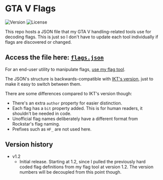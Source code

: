 # GTA V Flags
![Version](https://img.shields.io/badge/Version-1.2-green.svg) ![License](https://img.shields.io/badge/License-MIT-blue.svg)

This repo hosts a JSON file that my GTA V handling-related tools use for decoding flags. This is just so I don't have to update each tool individually if flags are discovered or changed.

## Access the file here: [`flags.json`](https://raw.githubusercontent.com/adam10603/GTAVFlags/main/flags.json)

For an end-user utility to manipulate flags, [use my flag tool](https://github.com/adam10603/GTA5VehicleFlagTool).

The JSON's structure is backwards-compatible with [IKT's version](https://github.com/E66666666/GTAVHandlingInfo), just to make it easy to switch between them.

There are some differences compared to IKT's version though:
* There's an extra `author` property for easier distinction.
* Each flag has a `bit` property added. This is for human readers, it shouldn't be needed in code.
* Unofficial flag names deliberately have a different format from Rockstar's flag naming.
* Prefixes such as `HF_` are not used here.

## Version history

* v1.2
  * Initial release. Starting at 1.2, since I pulled the previously hard coded flag definitions from my flag tool at version 1.2. The version numbers will be decoupled from this point though.